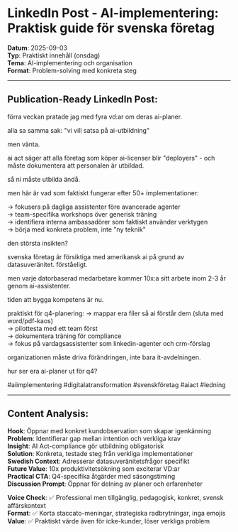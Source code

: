 # LinkedIn Post - AI-implementering: Praktisk guide för svenska företag

**Datum**: 2025-09-03  
**Typ**: Praktiskt innehåll (onsdag)  
**Tema**: AI-implementering och organisation  
**Format**: Problem-solving med konkreta steg

---

## Publication-Ready LinkedIn Post:

förra veckan pratade jag med fyra vd:ar om deras ai-planer.

alla sa samma sak: "vi vill satsa på ai-utbildning"

men vänta.

ai act säger att alla företag som köper ai-licenser blir "deployers" - och måste dokumentera att personalen är utbildad.

så ni måste utbilda ändå.

men här är vad som faktiskt fungerar efter 50+ implementationer:

→ fokusera på dagliga assistenter före avancerade agenter  
→ team-specifika workshops över generisk träning  
→ identifiera interna ambassadörer som faktiskt använder verktygen  
→ börja med konkreta problem, inte "ny teknik"

den största insikten?

svenska företag är försiktiga med amerikansk ai på grund av datasuveränitet. förståeligt.

men varje datorbaserad medarbetare kommer 10x:a sitt arbete inom 2-3 år genom ai-assistenter.

tiden att bygga kompetens är nu.

praktiskt för q4-planering:
→ mappar era filer så ai förstår dem (sluta med word/pdf-kaos)  
→ pilottesta med ett team först  
→ dokumentera träning för compliance  
→ fokus på vardagsassistenter som linkedin-agenter och crm-förslag

organizationen måste driva förändringen, inte bara it-avdelningen.

hur ser era ai-planer ut för q4?

#aiimplementering #digitalatransformation #svenskföretag #aiact #ledning

---

## Content Analysis:

**Hook**: Öppnar med konkret kundobservation som skapar igenkänning  
**Problem**: Identifierar gap mellan intention och verkliga krav  
**Insight**: AI Act-compliance gör utbildning obligatorisk  
**Solution**: Konkreta, testade steg från verkliga implementationer  
**Swedish Context**: Adresserar datasuveränitetsfrågor specifikt  
**Future Value**: 10x produktivitetsökning som exciterar VD:ar  
**Practical CTA**: Q4-specifika åtgärder med säsongstiming  
**Discussion Prompt**: Öppnar för delning av planer och erfarenheter

**Voice Check**: ✅ Professional men tillgänglig, pedagogisk, konkret, svensk affärskontext  
**Format**: ✅ Korta staccato-meningar, strategiska radbrytningar, inga emojis  
**Value**: ✅ Praktiskt värde även för icke-kunder, löser verkliga problem